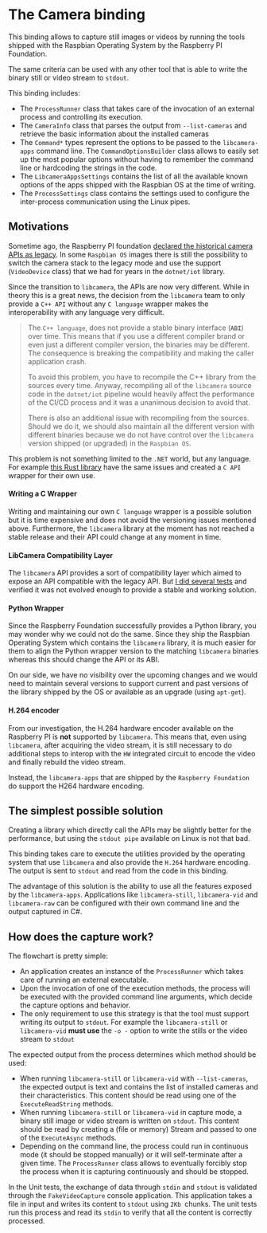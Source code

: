 # The Camera binding

This binding allows to capture still images or videos by running the tools shipped with the Raspbian Operating System by the Raspberry PI Foundation.

The same criteria can be used with any other tool that is able to write the binary still or video stream to `stdout`.

This binding includes:

- The `ProcessRunner` class that takes care of the invocation of an external process and controlling its execution.
- The `CameraInfo` class that parses the output from `--list-cameras` and retrieve the basic information about the installed cameras
- The `Command*` types represent the options to be passed to the `libcamera-apps` command line. The `CommandOptionsBuilder` class allows to easily set up the most popular options without having to remember the command line or hardcoding the strings in the code.
- The `LibcameraAppsSettings` contains the list of all the available known options of the apps shipped with the Raspbian OS at the time of writing.
- The `ProcessSettings` class contains the settings used to configure the inter-process communication using the Linux pipes.

## Motivations

Sometime ago, the Raspberry PI foundation [declared the historical camera APIs as legacy](https://www.raspberrypi.com/documentation/computers/camera_software.html#libcamera-and-libcamera-apps). In some `Raspbian OS` images there is still the possibility to switch the camera stack to the legacy mode and use the support (`VideoDevice` class) that we had for years in the `dotnet/iot` library.

Since the transition to `libcamera`, the APIs are now very different. While in theory this is a great news, the decision from the `libcamera` team to only provide a `C++ API` without any `C language` wrapper makes the interoperability with any language very difficult.

> The `C++ language`, does not provide a stable binary interface (**`ABI`**) over time. This means that if you use a different compiler brand or even just a different compiler version, the binaries may be different. The consequence is breaking the compatibility and making the caller application crash.
>
> To avoid this problem, you have to recompile the C++ library from the sources every time. Anyway, recompiling all of the `libcamera` source code in the `dotnet/iot` pipeline would heavily affect the performance of the CI/CD process and it was a unanimous decision to avoid that.
>
> There is also an additional issue with recompiling from the sources. Should we do it, we should also maintain all the different version with different binaries because we do not have control over the `libcamera` version shipped (or upgraded) in the `Raspbian OS`.

This problem is not something limited to the `.NET` world, but any language. For example [this Rust library](https://github.com/lit-robotics/libcamera-rs) have the same issues and created a `C API` wrapper for their own use.

#### Writing a C Wrapper

Writing and maintaining our own `C language` wrapper is a possible solution but it is time expensive and does not avoid the versioning issues mentioned above. Furthermore, the `libcamera` library at the moment has not reached a stable release and their API could change at any moment in time.

#### LibCamera Compatibility Layer

The `libcamera` API provides a sort of compatibility layer which aimed to expose an API compatible with the legacy API. But [I did several tests](https://github.com/dotnet/iot/issues/1875#issuecomment-1156406558) and verified it was not evolved enough to provide a stable and working solution.

#### Python Wrapper

Since the Raspberry Foundation successfully provides a Python library, you may wonder why we could not do the same. Since they ship the Raspbian Operating System which contains the `libcamera` library, it is much easier for them to align the Python wrapper version to the matching `libcamera` binaries whereas this should change the API or its ABI.

On our side, we have no visibility over the upcoming changes and we would need to maintain several versions to support current and past versions of the library shipped by the OS or available as an upgrade (using `apt-get`).

#### H.264 encoder

From our investigation, the H.264 hardware encoder available on the Raspberry PI is **not** supported by `libcamera`. This means that, even using `libcamera`,  after acquiring the video stream, it is still necessary to do additional steps to interop with the `HW` integrated circuit to encode the video and finally rebuild the video stream. 

Instead, the `libcamera-apps` that are shipped by the `Raspberry Foundation` do support the H264 hardware encoding.

## The simplest possible solution

Creating a library which directly call the APIs may be slightly better for the performance, but using the `stdout pipe` available on Linux is not that bad.

This binding takes care to execute the utilities provided by the operating system that use `libcamera` and also provide the `H.264` hardware encoding. The output is sent to `stdout` and read from the code in this binding.

The advantage of this solution is the ability to use all the features exposed by the `libcamera-apps`. Applications like `libcamera-still`, `libcamera-vid` and `libcamera-raw` can be configured with their own command line and the output captured in C#.

## How does the capture work?

The flowchart is pretty simple:

- An application creates an instance of the `ProcessRunner` which takes care of running an external executable.
- Upon the invocation of one of the execution methods, the process will be executed with the provided command line arguments, which decide the capture options and behavior.
- The only requirement to use this strategy is that the tool must support writing its output to `stdout`. For example the `libcamera-still` or `libcamera-vid` **must use** the `-o -` option to write the stills or the video stream to `stdout`

The expected output from the process determines which method should be used:

- When running `libcamera-still` or `libcamera-vid` with `--list-cameras`, the expected output is text and contains the list of installed cameras and their characteristics. This content should be read using one of the `ExecuteReadString` methods.
- When running `libcamera-still` or `libcamera-vid` in capture mode, a binary still image or video stream is written on `stdout`. This content should be read by creating a (file or memory) Stream and passed to one of the `ExecuteAsync` methods.
- Depending on the command line, the process could run in continuous mode (it should be stopped manually) or it will self-terminate after a given time. The `ProcessRunner` class allows to eventually forcibly stop the process when it is capturing continuously and should be stopped.

In the Unit tests, the exchange of data through `stdin` and `stdout` is validated through the `FakeVideoCapture` console application. This application takes a file in input and writes its content to `stdout` using `2Kb `chunks. The unit tests run this process and read its `stdin` to verify that all the content is correctly processed.




